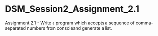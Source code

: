 # DSM_Session2_Assignment_2.1
Assignment 2.1 - Write a program which accepts a sequence of comma-separated numbers from consoleand generate a list.
